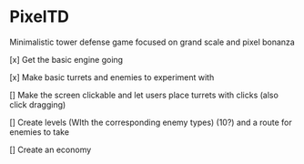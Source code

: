 # PixelTD
 Minimalistic tower defense game focused on grand scale and pixel bonanza

[x] Get the basic engine going

[x] Make basic turrets and enemies to experiment with

[] Make the screen clickable and let users place turrets with clicks (also click dragging)

[] Create levels (WIth the corresponding enemy types) (10?) and a route for enemies to take

[] Create an economy
